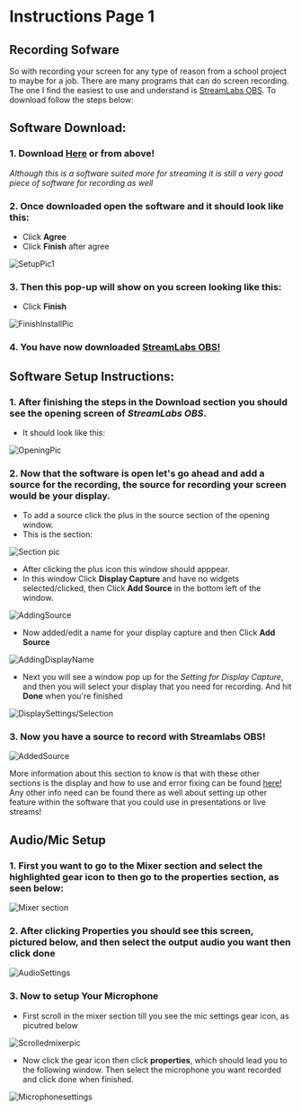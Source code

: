 # Instructions Page 1

## Recording Sofware
So with recording your screen for any type of reason from a school project to maybe for a job. There are many programs that can do screen recording. The one I find the easiest to use and understand is [StreamLabs OBS](https://streamlabs.com/). To download follow the steps below:

## Software Download:
### 1. Download [Here](https://streamlabs.com/) or from above!
_Although this is a software suited more for streaming it is still a very good piece of software for recording as well_
### 2. Once downloaded open the software and it should look like this:
  * Click **Agree**
  * Click **Finish** after agree

![SetupPic1](PicAfterDownload.PNG)
### 3. Then this pop-up will show on you screen looking like this:
  * Click **Finish** 

![FinishInstallPic](PicFinishInstall.PNG)
### 4. You have now downloaded [StreamLabs OBS!](https://streamlabs.com/) 

## Software Setup Instructions:
### 1. After finishing the steps in the Download section you should see the opening screen of _StreamLabs OBS_.
  * It should look like this:

![OpeningPic](SoftwareOpen.PNG)
### 2. Now that the software is open let's go ahead and add a source for the recording, the source for recording your screen would be your display.
  * To add a source click the plus in the source section of the opening window.
   * This is the section:

   ![Section pic](SectionPic.PNG)
   
  * After clicking the plus icon this window should apppear.
  * In this window Click **Display Capture** and have no widgets selected/clicked, then Click **Add Source** in the bottom left of the window.

  ![AddingSource](AddingSource.PNG)
  
  * Now added/edit a name for your display capture and then Click **Add Source**

  ![AddingDisplayName](DisplayName.PNG)

  * Next you will see a window pop up for the _Setting for Display Capture_, and then you will select your display that you need for recording. And hit **Done** when you're finished

  ![DisplaySettings/Selection](DisplaySettings.PNG)
  
### 3. Now you have a source to record with Streamlabs OBS!

  ![AddedSource](AddedSourceFinished.PNG)

More information about this section to know is that with these other sections is the display and how to use and error fixing can be found [here!](https://streamlabs.com/content-hub/support/support-streamlabs-obs) Any other info need can be found there as well about setting up other feature within the software that you could use in presentations or live streams!

## Audio/Mic Setup
### 1. First you want to go to the **Mixer** section and select the highlighted gear icon to then go to the properties section, as seen below:

![Mixer section](Mic-AudioSection.PNG)

### 2. After clicking Properties you should see this screen, pictured below, and then select the output audio you want then click done

![AudioSettings](MicSetting.PNG)

### 3. Now to setup Your Microphone
   * First scroll in the mixer section till you see the mic settings gear icon, as picutred below

   ![Scrolledmixerpic](ScrolledToMicrophone.PNG)

   * Now click the gear icon then click **properties**, which should lead you to the following window. Then select the microphone you want recorded and click done when finished.

   ![Microphonesettings](MicrophoneSettings.PNG)
  

